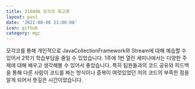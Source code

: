 ```yaml
---
title: 210806 모각코 회고록
layout: post
date: '2021-08-06 21:00:00'
icon: github
category: mgc
---
```


모각코를 통해 개인적으로 JavaCollectionFramework와 Stream에 대해 예습할 수 있어서 2학기 학습부담을 줄일 수 있었습니다.
1주에 1번 열린 세미나에서는 다양한 주제에 대해 배우고 생각해볼 수 있어서 좋았습니다.
특히 팀원들과의 코드 공유와 피드백을 통해 다른 사람이 코드를 짜는 방식이나 중복이 여럿있었던 저의 코드의 부족한 점을 알게 되어서 뜻깊은 시간이었습니다.
